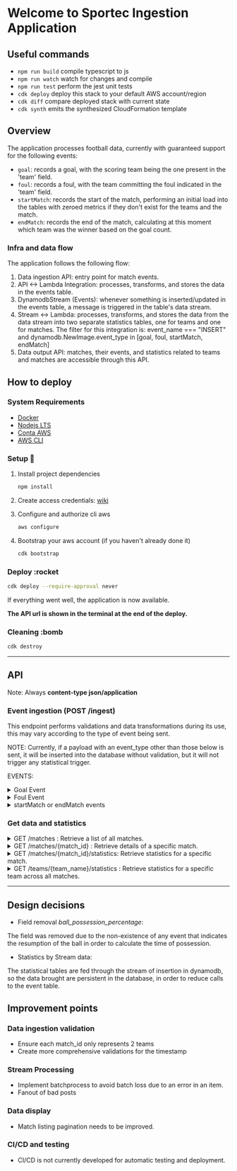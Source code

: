 # Welcome to Sportec Ingestion Application

## **Useful commands**

* `npm run build`   compile typescript to js
* `npm run watch`   watch for changes and compile
* `npm run test`    perform the jest unit tests
* `cdk deploy`      deploy this stack to your default AWS account/region
* `cdk diff`        compare deployed stack with current state
* `cdk synth`       emits the synthesized CloudFormation template

## **Overview**

The application processes football data, currently with guaranteed support for the following events:

* `goal`: records a goal, with the scoring team being the one present in the 'team' field.
* `foul`: records a foul, with the team committing the foul indicated in the 'team' field.
* `startMatch`: records the start of the match, performing an initial load into the tables with zeroed metrics if they don't exist for the teams and the match.
* `endMatch`: records the end of the match, calculating at this moment which team was the winner based on the goal count.


### **Infra and data flow**

The application follows the following flow:

1. Data ingestion API: entry point for match events.
2. API <-> Lambda Integration: processes, transforms, and stores the data in the events table.
3. DynamodbStream (Events): whenever something is inserted/updated in the events table, a message is triggered in the table's data stream.
4. Stream <-> Lambda: processes, transforms, and stores the data from the data stream into two separate statistics tables, one for teams and one for matches. The filter for this integration is: event_name === "INSERT" and dynamodb.NewImage.event_type in [goal, foul, startMatch, endMatch]
5. Data output API: matches, their events, and statistics related to teams and matches are accessible through this API.


## **How to deploy**

### System Requirements

* [Docker](https://docs.docker.com/engine/install/)
* [Nodejs LTS](https://nodejs.org/en)
* [Conta AWS](https://aws.amazon.com/)
* [AWS CLI](https://docs.aws.amazon.com/cli/latest/userguide/getting-started-install.html)

### Setup :hammer:

1. Install project dependencies

    ```bash
    npm install
    ```

2. Create access credentials: [wiki](https://docs.aws.amazon.com/powershell/latest/userguide/pstools-appendix-sign-up.html)

3. Configure and authorize cli aws

    ```bash
    aws configure
    ```

4. Bootstrap your aws account (if you haven't already done it)

    ```bash
    cdk bootstrap
    ```

### Deploy :rocket

```bash
cdk deploy --require-approval never
```

If everything went well, the application is now available.

**The API url is shown in the terminal at the end of the deploy.**

### Cleaning :bomb

```bash
cdk destroy
```

---

## **API**

Note: Always **content-type json/application**

### Event ingestion (POST /ingest)

This endpoint performs validations and data transformations during its use, this may vary according to the type of event being sent.

NOTE:
Currently, if a payload with an event_type other than those below is sent, it will be inserted into the database without validation, but it will not trigger any statistical trigger.

EVENTS:

<details>
<summary>Goal Event</summary>

* Model

```js
    {
        match_id: string,
        timestamp: string,
        team: string,
        opponent: string,
        event_type: "foul",
        event_details: {
            player: string,
            minute: number,
            video_url: string
        }
    }
```

* **Validations**
  * All fields are required
  * Extra fields are forbiden
  * event_details:
    * minute must be int and positive
    * video_url must be an url

* Example

```json
{
    "match_id": "12345",
    "timestamp": "2023-06-22T19:45:30Z",
    "team": "FC Barcelona",
    "opponent": "Real Madrid",
    "event_type": "foul",
    "event_details": {
        "player": "Lionel Messi",
        "minute": 30,
        "video_url": "https://example.com/goal_video.mp4"
    }
}
```

</details>

<details>
<summary>Foul Event</summary>

* Model

```js
    {
        match_id: string,
        timestamp: string,
        team: string,
        opponent: string,
        event_type: "foul",
        event_details: {
            player: string,
            minute: number,
            video_url: string
        }
    }
```

* **Validations**
  * All fields are required
  * Extra fields are forbiden
  * event_details:
    * minute must be int and positive
    * video_url must be an url

* Example

```json
{
    "match_id": "12345",
    "timestamp": "2023-06-22T19:45:30Z",
    "team": "FC Barcelona",
    "opponent": "Real Madrid",
    "event_type": "foul",
    "event_details": {
        "player": "Lionel Messi",
        "minute": 30,
        "video_url": "https://example.com/goal_video.mp4"
    }
}
```

</details>

<details>
<summary>startMatch or endMatch events</summary>

* Model

```js
    {
        match_id: string,
        timestamp: string,
        team: string,
        opponent: string,
        event_type: "startMatch" | "endMatch",
        event_details: null
    }
```

* **Validations**
  * All fields are required
  * Extra fields are forbiden
  * event_details are override to null always

* Example

```json
{
    "match_id": "12345",
    "timestamp": "2023-06-22T19:45:30Z",
    "team": "FC Barcelona",
    "opponent": "Real Madrid",
    "event_type": "startMatch",
    "event_details": null
}
```

</details>

### Get data and statistics

<details>
<summary>GET /matches : Retrieve a list of all matches.</summary>

* Model

```js
    {
        status: "success",
        matches: [
            {
                match_id: string,
                team: string,
                opponent: string,
                date: string
            }
        ]
    }
```

* Example

```json
    {
        "status": "success",
        "matches": [
            {
                "match_id": "12345",
                "team": "FC Barcelona",
                "opponent": "Real Madrid",
                "date": "2023-06-22T19:00:00Z"
            }
        ]
    }
```

</details>

<details>
<summary>GET /matches/{match_id} : Retrieve details of a specific match.</summary>

* Model

```js
{
    status: "success",
    match: {
        match_id: string,
        team: string,
        opponent: string,
        date: string,
        events: any[]
    }
}
```

* Example

```json
{
    "status": "success",
    "match": {
        "match_id": "12345",
        "team": "FC Barcelona",
        "opponent": "Real Madrid",
        "date": "2023-06-22T19:00:00Z",
        "events": [
            {
                "event_type": "endMatch",
                "timestamp": "2023-06-22T19:50:00Z",
            },
            {
                "event_type": "goal",
                "timestamp": "2023-06-22T19:45:30Z",
                "player": "Lionel Messi",
                "goal_type": "penalty",
                "minute": 30,
                "video_url": "https://example.com/goal_video.mp4"
            },
            {
                "event_type": "foul",
                "timestamp": "2023-06-22T19:42:00Z",
                "player": "Sergio Ramos",
                "minute": 32
            },
            {
                "event_type": "startMatch",
                "timestamp": "2023-06-22T18:00:00Z",
            }
        ]
    }
}
```

</details>

<details>
<summary>GET /matches/{match_id}/statistics: Retrieve statistics for a specific match.</summary>

* Model

```js
{
    status: "success",
    match_id: string,
    statistics: {
        team: string,
        opponent: string,
        total_goals: number,
        total_fouls: number,
    }
}
```

* Example

```json
{
    "status": "success",
    "match_id": "12345",
    "statistics": {
        "team": "FC Barcelona",
        "opponent": "Real Madrid",
        "total_goals": 3,
        "total_fouls": 2,
    }
}
```

</details>

<details>
<summary> GET /teams/{team_name}/statistics : Retrieve statistics for a specific team across all matches.</summary>

* Model

```js
{
    status: "success",
    team: string,
    statistics: {
        total_matches: number,
        total_wins: number,
        total_draws: number,
        total_losses: number,
        total_goals_scored: number,
        total_goals_conceded: number,
    }
}
```

* Example

```json
{
    "status": "success",
    "team": "FC Barcelona",
    "statistics": {
        "total_matches": 38,
        "total_wins": 28,
        "total_draws": 6,
        "total_losses": 4,
        "total_goals_scored": 89,
        "total_goals_conceded": 36
    }
}
```

</details>

---

## Design decisions

* Field removal *ball_possession_percentage*:  

The field was removed due to the non-existence of any event that indicates the resumption of the ball in order to calculate the time of possession.

* Statistics by Stream data:

The statistical tables are fed through the stream of insertion in dynamodb, so the data brought are persistent in the database, in order to reduce calls to the event table.

## Improvement points

### Data ingestion validation

* Ensure each match_id only represents 2 teams
* Create more comprehensive validations for the timestamp

### Stream Processing

* Implement batchprocess to avoid batch loss due to an error in an item.
* Fanout of bad posts

### Data display

* Match listing pagination needs to be improved.

### CI/CD and testing

* CI/CD is not currently developed for automatic testing and deployment.
